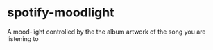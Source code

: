 # spotify-moodlight
A mood-light controlled by the the album artwork of the song you are listening to

